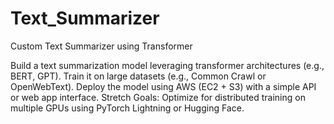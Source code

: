 # Text_Summarizer
Custom Text Summarizer using Transformer

Build a text summarization model leveraging transformer architectures (e.g., BERT, GPT). 
Train it on large datasets (e.g., Common Crawl or OpenWebText). Deploy the model using AWS (EC2 + S3) with a simple API or web app interface.
Stretch Goals: Optimize for distributed training on multiple GPUs using PyTorch Lightning or Hugging Face.
